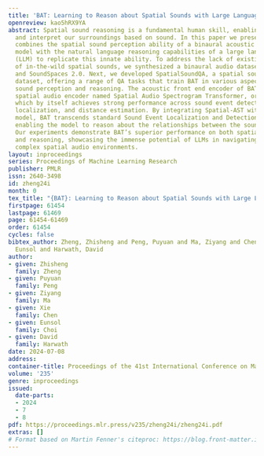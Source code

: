 ```yaml
---
title: 'BAT: Learning to Reason about Spatial Sounds with Large Language Models'
openreview: kao5hRX9YA
abstract: Spatial sound reasoning is a fundamental human skill, enabling us to navigate
  and interpret our surroundings based on sound. In this paper we present BAT, which
  combines the spatial sound perception ability of a binaural acoustic scene analysis
  model with the natural language reasoning capabilities of a large language model
  (LLM) to replicate this innate ability. To address the lack of existing datasets
  of in-the-wild spatial sounds, we synthesized a binaural audio dataset using AudioSet
  and SoundSpaces 2.0. Next, we developed SpatialSoundQA, a spatial sound-based question-answering
  dataset, offering a range of QA tasks that train BAT in various aspects of spatial
  sound perception and reasoning. The acoustic front end encoder of BAT is a novel
  spatial audio encoder named Spatial Audio Spectrogram Transformer, or Spatial-AST,
  which by itself achieves strong performance across sound event detection, spatial
  localization, and distance estimation. By integrating Spatial-AST with LLaMA-2 7B
  model, BAT transcends standard Sound Event Localization and Detection (SELD) tasks,
  enabling the model to reason about the relationships between the sounds in its environment.
  Our experiments demonstrate BAT’s superior performance on both spatial sound perception
  and reasoning, showcasing the immense potential of LLMs in navigating and interpreting
  complex spatial audio environments.
layout: inproceedings
series: Proceedings of Machine Learning Research
publisher: PMLR
issn: 2640-3498
id: zheng24i
month: 0
tex_title: "{BAT}: Learning to Reason about Spatial Sounds with Large Language Models"
firstpage: 61454
lastpage: 61469
page: 61454-61469
order: 61454
cycles: false
bibtex_author: Zheng, Zhisheng and Peng, Puyuan and Ma, Ziyang and Chen, Xie and Choi,
  Eunsol and Harwath, David
author:
- given: Zhisheng
  family: Zheng
- given: Puyuan
  family: Peng
- given: Ziyang
  family: Ma
- given: Xie
  family: Chen
- given: Eunsol
  family: Choi
- given: David
  family: Harwath
date: 2024-07-08
address:
container-title: Proceedings of the 41st International Conference on Machine Learning
volume: '235'
genre: inproceedings
issued:
  date-parts:
  - 2024
  - 7
  - 8
pdf: https://proceedings.mlr.press/v235/zheng24i/zheng24i.pdf
extras: []
# Format based on Martin Fenner's citeproc: https://blog.front-matter.io/posts/citeproc-yaml-for-bibliographies/
---
```

